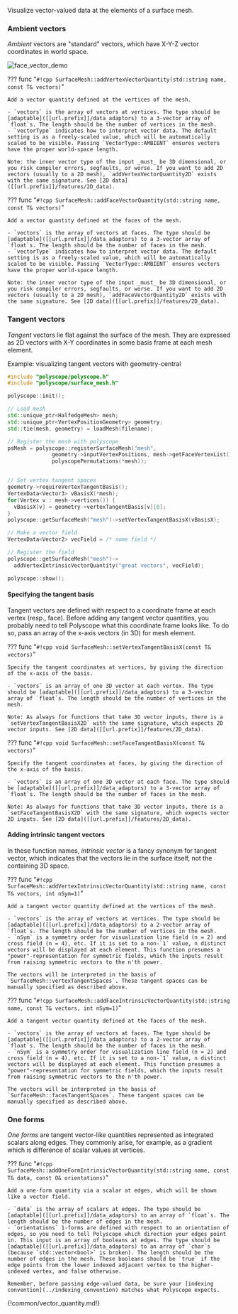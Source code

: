 Visualize vector-valued data at the elements of a surface mesh.

### Ambient vectors

_Ambient_ vectors are "standard" vectors, which have X-Y-Z vector coordinates in world space.

![face_vector_demo](../../media/face_vectors_demo.png)

??? func "`#!cpp SurfaceMesh::addVertexVectorQuantity(std::string name, const T& vectors)`"

    Add a vector quantity defined at the vertices of the mesh.

    - `vectors` is the array of vectors at vertices. The type should be [adaptable]([[url.prefix]]/data_adaptors) to a 3-vector array of `float`s. The length should be the number of vertices in the mesh.
    - `vectorType` indicates how to interpret vector data. The default setting is as a freely-scaled value, which will be automatically scaled to be visible. Passing `VectorType::AMBIENT` ensures vectors have the proper world-space length.
    
    Note: the inner vector type of the input _must_ be 3D dimensional, or you risk compiler errors, segfaults, or worse. If you want to add 2D vectors (usually to a 2D mesh), `addVertexVectorQuantity2D` exists with the same signature. See [2D data]([[url.prefix]]/features/2D_data).

??? func "`#!cpp SurfaceMesh::addFaceVectorQuantity(std::string name, const T& vectors)`"

    Add a vector quantity defined at the faces of the mesh.

    - `vectors` is the array of vectors at faces. The type should be [adaptable]([[url.prefix]]/data_adaptors) to a 3-vector array of `float`s. The length should be the number of faces in the mesh.
    - `vectorType` indicates how to interpret vector data. The default setting is as a freely-scaled value, which will be automatically scaled to be visible. Passing `VectorType::AMBIENT` ensures vectors have the proper world-space length.

    Note: the inner vector type of the input _must_ be 3D dimensional, or you risk compiler errors, segfaults, or worse. If you want to add 2D vectors (usually to a 2D mesh), `addFaceVectorQuantity2D` exists with the same signature. See [2D data]([[url.prefix]]/features/2D_data).


### Tangent vectors

_Tangent_ vectors lie flat against the surface of the mesh. They are expressed as 2D vectors with X-Y coordinates in some basis frame at each mesh element.

Example: visualizing tangent vectors with geometry-central
```cpp 
#include "polyscope/polyscope.h"
#include "polyscope/surface_mesh.h"

polyscope::init();

// Load mesh
std::unique_ptr<HalfedgeMesh> mesh;
std::unique_ptr<VertexPositionGeometry> geometry;
std::tie(mesh, geometry) = loadMesh(filename);

// Register the mesh with polyscope
psMesh = polyscope::registerSurfaceMesh("mesh",
              geometry->inputVertexPositions, mesh->getFaceVertexList(),
              polyscopePermutations(*mesh));


// Set vertex tangent spaces
geometry->requireVertexTangentBasis();
VertexData<Vector3> vBasisX(*mesh);
for(Vertex v : mesh->vertices()) {
  vBasisX[v] = geometry->vertexTangentBasis[v][0];
}
polyscope::getSurfaceMesh("mesh")->setVertexTangentBasisX(vBasisX);

// Make a vector field
VertexData<Vector2> vecField = /* some field */

// Register the field
polyscope::getSurfaceMesh("mesh")->
  addVertexIntrinsicVectorQuantity("great vectors", vecField);

polyscope::show();
```


#### Specifying the tangent basis

Tangent vectors are defined with respect to a coordinate frame at each vertex (resp., face). Before adding any tangent vector quantities, you probably need to tell Polyscope what this coordinate frame looks like. To do so, pass an array of the x-axis vectors (in 3D) for mesh element.

??? func "`#!cpp void SurfaceMesh::setVertexTangentBasisX(const T& vectors)`"

    Specify the tangent coordinates at vertices, by giving the direction of the x-axis of the basis.

    - `vectors` is an array of one 3D vector at each vertex. The type should be [adaptable]([[url.prefix]]/data_adaptors) to a 3-vector array of `float`s. The length should be the number of vertices in the mesh.

    Note: As always for functions that take 3D vector inputs, there is a `setVertexTangentBasisX2D` with the same signature, which expects 2D vector inputs. See [2D data]([[url.prefix]]/features/2D_data).

??? func "`#!cpp void SurfaceMesh::setFaceTangentBasisX(const T& vectors)`"

    Specify the tangent coordinates at faces, by giving the direction of the x-axis of the basis.

    - `vectors` is an array of one 3D vector at each face. The type should be [adaptable]([[url.prefix]]/data_adaptors) to a 3-vector array of `float`s. The length should be the number of faces in the mesh.

    Note: As always for functions that take 3D vector inputs, there is a `setFaceTangentBasisX2D` with the same signature, which expects vector 2D inputs. See [2D data]([[url.prefix]]/features/2D_data).

#### Adding intrinsic tangent vectors

In these function names, _intrinsic vector_ is a fancy synonym for tangent vector, which indicates that the vectors lie in the surface itself, not the containing 3D space.

??? func "`#!cpp SurfaceMesh::addVertexIntrinsicVectorQuantity(std::string name, const T& vectors, int nSym=1)`"

    Add a tangent vector quantity defined at the vertices of the mesh.

    - `vectors` is the array of vectors at vertices. The type should be [adaptable]([[url.prefix]]/data_adaptors) to a 2-vector array of `float`s. The length should be the number of vertices in the mesh.
    - `nSym` is a symmetry order for visualization line field (n = 2) and cross field (n = 4), etc. If it is set to a non-`1` value, n distinct vectors will be displayed at each element. This function presumes a "power"-representation for symmetric fields, which the inputs result from raising symmetric vectors to the n'th power.

    The vectors will be interpreted in the basis of `SurfaceMesh::vertexTangentSpaces`. These tangent spaces can be manually specified as described above.

??? func "`#!cpp SurfaceMesh::addFaceIntrinsicVectorQuantity(std::string name, const T& vectors, int nSym=1)`"

    Add a tangent vector quantity defined at the faces of the mesh.

    - `vectors` is the array of vectors at faces. The type should be [adaptable]([[url.prefix]]/data_adaptors) to a 2-vector array of `float`s. The length should be the number of faces in the mesh.
    - `nSym` is a symmetry order for visualization line field (n = 2) and cross field (n = 4), etc. If it is set to a non-`1` value, n distinct vectors will be displayed at each element. This function presumes a "power"-representation for symmetric fields, which the inputs result from raising symmetric vectors to the n'th power.

    The vectors will be interpreted in the basis of `SurfaceMesh::facesTangentSpaces`. These tangent spaces can be manually specified as described above.

### One forms

_One forms_ are tangent vector-like quantities represented as integrated scalars along edges. They commonly arise, for example, as a gradient which is difference of scalar values at vertices.


??? func "`#!cpp SurfaceMesh::addOneFormIntrinsicVectorQuantity(std::string name, const T& data, const O& orientations)`"

    Add a one-form quantity via a scalar at edges, which will be shown like a vector field.

    - `data` is the array of scalars at edges. The type should be [adaptable]([[url.prefix]]/data_adaptors) to an array of `float`s. The length should be the number of edges in the mesh.
    - `orientations` 1-forms are defined with respect to an orientation of edges, so you need to tell Polyscope which direction your edges point in. This input is an array of booleans at edges. The type should be [adaptable]([[url.prefix]]/data_adaptors) to an array of `char`s (because `std::vector<bool>` is broken). The length should be the number of edges in the mesh. These booleans should be `true` if the edge points from the lower indexed adjacent vertex to the higher-indexed vertex, and false otherwise.

    Remember, before passing edge-valued data, be sure your [indexing convention](../indexing_convention) matches what Polyscope expects.

{!common/vector_quantity.md!}
